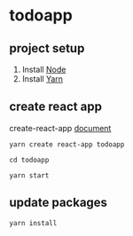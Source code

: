 # todoapp

## project setup

1. Install [Node](https://nodejs.org/en/)
2. Install [Yarn](https://yarnpkg.com/getting-started/install)

## create react app

create-react-app
[document](https://github.com/facebook/create-react-app)

`yarn create react-app todoapp`

`cd todoapp`

`yarn start`

## update packages
`yarn install`
